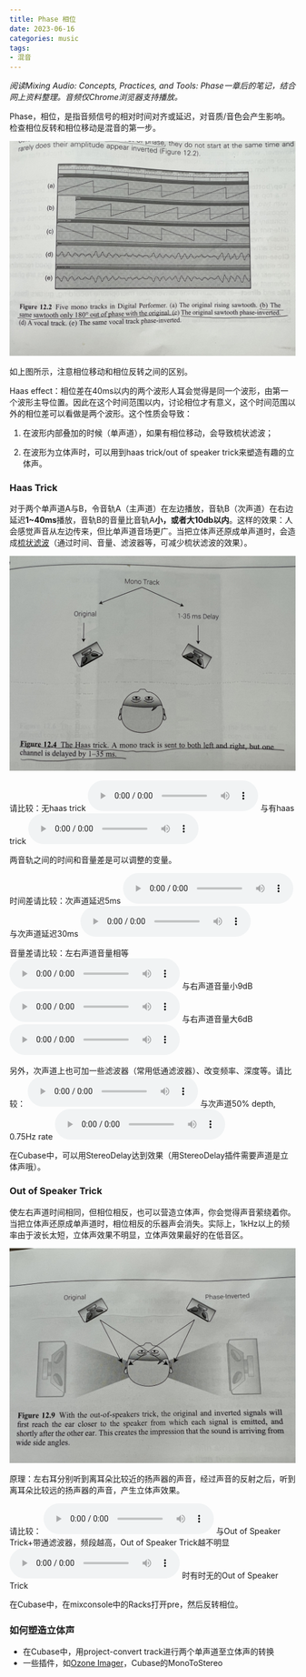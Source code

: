 ```yaml
---
title: Phase 相位
date: 2023-06-16
categories: music
tags:
- 混音
---
```


*阅读Mixing Audio: Concepts, Practices, and Tools: Phase一章后的笔记，结合网上资料整理。音频仅Chrome浏览器支持播放。*

Phase，相位，是指音频信号的相对时间对齐或延迟，对音质/音色会产生影响。检查相位反转和相位移动是混音的第一步。

![](/assets/images/music/phase_invert_shift.jpg)

如上图所示，注意相位移动和相位反转之间的区别。

Haas effect：相位差在40ms以内的两个波形人耳会觉得是同一个波形，由第一个波形主导位置。因此在这个时间范围以内，讨论相位才有意义，这个时间范围以外的相位差可以看做是两个波形。这个性质会导致：

1. 在波形内部叠加的时候（单声道），如果有相位移动，会导致梳状滤波；

2. 在波形为立体声时，可以用到haas trick/out of speaker trick来塑造有趣的立体声。


### Haas Trick

对于两个单声道A与B，令音轨A（主声道）在左边播放，音轨B（次声道）在右边延迟**1~40ms**播放，音轨B的音量比音轨A**小，或者大10db以内**。这样的效果：人会感觉声音从左边传来，但比单声道音场更广。当把立体声还原成单声道时，会造成[梳状滤波](https://www.youtube.com/watch?v=0wvlrBx3U4c&t=636s)（通过时间、音量、滤波器等，可减少梳状滤波的效果）。

![](/assets/images/music/haas_trick.jpg)

请比较：无haas trick
<audio controls>
  <source src="/assets/music/12.15.wav" type="audio/wav">
</audio>
与有haas trick
<audio controls>
  <source src="/assets/music/12.19.wav" type="audio/wav">
</audio>

两音轨之间的时间和音量差是可以调整的变量。

时间差请比较：次声道延迟5ms
<audio controls>
  <source src="/assets/music/12.10.wav" type="audio/wav">
</audio>
与次声道延迟30ms
<audio controls>
  <source src="/assets/music/12.11.wav" type="audio/wav">
</audio>

音量差请比较：左右声道音量相等
<audio controls>
  <source src="/assets/music/12.19.wav" type="audio/wav">
</audio>
与右声道音量小9dB
<audio controls>
  <source src="/assets/music/12.16.wav" type="audio/wav">
</audio>
与右声道音量大6dB
<audio controls>
  <source src="/assets/music/12.21.wav" type="audio/wav">
</audio>

另外，次声道上也可加一些滤波器（常用低通滤波器）、改变频率、深度等。请比较：
<audio controls>
  <source src="/assets/music/12.11.wav" type="audio/wav">
</audio>
与次声道50% depth, 0.75Hz rate
<audio controls>
  <source src="/assets/music/12.22.wav" type="audio/wav">
</audio>

在Cubase中，可以用StereoDelay达到效果（用StereoDelay插件需要声道是立体声哦）。


### Out of Speaker Trick

使左右声道时间相同，但相位相反，也可以营造立体声，你会觉得声音萦绕着你。当把立体声还原成单声道时，相位相反的乐器声会消失。实际上，1kHz以上的频率由于波长太短，立体声效果不明显，立体声效果最好的在低音区。

![](/assets/images/music/oos_trick.jpg)

原理：左右耳分别听到离耳朵比较近的扬声器的声音，经过声音的反射之后，听到离耳朵比较远的扬声器的声音，产生立体声效果。

请比较：
<audio controls>
  <source src="/assets/music/12.27.wav" type="audio/wav">
</audio>
与Out of Speaker Trick+带通滤波器，频段越高，Out of Speaker Trick越不明显
<audio controls>
  <source src="/assets/music/12.28.wav" type="audio/wav">
</audio>
时有时无的Out of Speaker Trick

在Cubase中，在mixconsole中的Racks打开pre，然后反转相位。


### 如何塑造立体声

- 在Cubase中，用project-convert track进行两个单声道至立体声的转换
- 一些插件，如[Ozone Imager](https://www.izotope.com/en/learn/what-is-the-haas-effect.html)，Cubase的MonoToStereo

